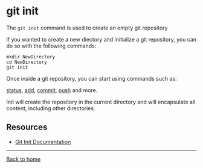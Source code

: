 # git init

The `git init` command is used to create an empty git repository

If you wanted to create a new diectory and initialize a git repository, you can do so with the following commands:

```
mkdir NewDirectory
cd NewDirectory
git init
```

Once inside a git repository, you can start using commands such as:

[status](./Status.md),
[add](./Add.md),
[commit](./Commit.md),
[push](./Push.md)
and more.

Init will create the repository in the current directory and will encapsulate all content, including other directories.

## Resources

- [Git Init Documentation](https://git-scm.com/docs/git-init)

---
[Back to home](../README.md)



